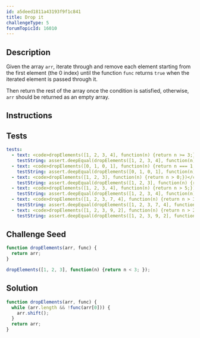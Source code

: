 ```yaml
---
id: a5deed1811a43193f9f1c841
title: Drop it
challengeType: 5
forumTopicId: 16010
---
```


## Description

<section id='description'>

Given the array `arr`, iterate through and remove each element starting from the first element (the 0 index) until the function `func` returns `true` when the iterated element is passed through it.

Then return the rest of the array once the condition is satisfied, otherwise, `arr` should be returned as an empty array.

</section>

## Instructions

<section id='instructions'>

</section>

## Tests

<section id='tests'>

```yml
tests:
  - text: <code>dropElements([1, 2, 3, 4], function(n) {return n >= 3;})</code> should return <code>[3, 4]</code>.
    testString: assert.deepEqual(dropElements([1, 2, 3, 4], function(n) {return n >= 3;}), [3, 4]);
  - text: <code>dropElements([0, 1, 0, 1], function(n) {return n === 1;})</code> should return <code>[1, 0, 1]</code>.
    testString: assert.deepEqual(dropElements([0, 1, 0, 1], function(n) {return n === 1;}), [1, 0, 1]);
  - text: <code>dropElements([1, 2, 3], function(n) {return n > 0;})</code> should return <code>[1, 2, 3]</code>.
    testString: assert.deepEqual(dropElements([1, 2, 3], function(n) {return n > 0;}), [1, 2, 3]);
  - text: <code>dropElements([1, 2, 3, 4], function(n) {return n > 5;})</code> should return <code>[]</code>.
    testString: assert.deepEqual(dropElements([1, 2, 3, 4], function(n) {return n > 5;}), []);
  - text: <code>dropElements([1, 2, 3, 7, 4], function(n) {return n > 3;})</code> should return <code>[7, 4]</code>.
    testString: assert.deepEqual(dropElements([1, 2, 3, 7, 4], function(n) {return n > 3;}), [7, 4]);
  - text: <code>dropElements([1, 2, 3, 9, 2], function(n) {return n > 2;})</code> should return <code>[3, 9, 2]</code>.
    testString: assert.deepEqual(dropElements([1, 2, 3, 9, 2], function(n) {return n > 2;}), [3, 9, 2]);

```

</section>

## Challenge Seed

<section id='challengeSeed'>

<div id='js-seed'>

```js
function dropElements(arr, func) {
  return arr;
}

dropElements([1, 2, 3], function(n) {return n < 3; });
```

</div>

</section>

## Solution

<section id='solution'>

```js
function dropElements(arr, func) {
  while (arr.length && !func(arr[0])) {
    arr.shift();
  }
  return arr;
}
```

</section>
